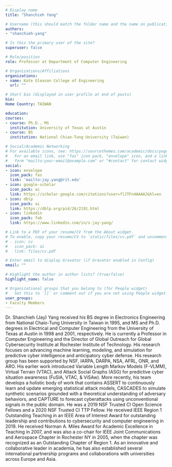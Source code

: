 ```yaml
---
# Display name
title: "Shanchieh Yang"

# Username (this should match the folder name and the name on publications)
authors:
- "shanchieh-yang"

# Is this the primary user of the site?
superuser: false

# Role/position
role: Professor at Department of Computer Engineering

# Organizations/Affiliations
organizations:
- name: Kate Gleason College of Engineering
  url: ""

# Short bio (displayed in user profile at end of posts)
bio: 
Home Country: TAIWAN

education:
courses:
- course: Ph.D., MS
  institution: University of Texas at Austin
- course: BS
  institution: National Chiao-Tung University (Taiwan)

# Social/Academic Networking
# For available icons, see: https://sourcethemes.com/academic/docs/page-builder/#icons
#   For an email link, use "fas" icon pack, "envelope" icon, and a link in the
#   form "mailto:your-email@example.com" or "#contact" for contact widget.
social:
- icon: envelope
  icon_pack: fas
  link: 'mailto:jay.yang@rit.edu'
- icon: google-scholar
  icon_pack: ai
  link: https://scholar.google.com/citations?user=flJTFn4AAAAJ&hl=en
- icon: dblp
  icon_pack: ai
  link: https://dblp.org/pid/26/2191.html
- icon: linkedin
  icon_pack: fab
  link: https://www.linkedin.com/in/s-jay-yang/

# Link to a PDF of your resume/CV from the About widget.
# To enable, copy your resume/CV to `static/files/cv.pdf` and uncomment the lines below.
# - icon: cv
#   icon_pack: ai
#   link: files/cv.pdf

# Enter email to display Gravatar (if Gravatar enabled in Config)
email: ""

# Highlight the author in author lists? (true/false)
highlight_name: false

# Organizational groups that you belong to (for People widget)
#   Set this to `[]` or comment out if you are not using People widget.
user_groups:
- Faculty Members
---
```


Dr. Shanchieh (Jay) Yang received his BS degree in Electronics Engineering from National Chaio-Tung University in Taiwan in 1995, and MS and Ph.D. degrees in Electrical and Computer Engineering from the University of Texas at Austin in 1998 and 2001, respectively. He is currently a Professor in Computer Engineering and the Director of Global Outreach for Global Cybersecurity Institute at Rochester Institute of Technology. His research focuses on advancing machine learning, modeling, and simulation for predictive cyber intelligence and anticipatory cyber defense. His research group has been supported by NSF, IARPA, DARPA, NSA, AFRL, ONR, and ARO. His earlier work introduced Variable Length Markov Models (F-VLMM), Virtual Terrain (VTAC), and Attack Social Graphs (ASG) for predictive cyber situation awareness (FuSIA, VTAC, & ViSAw). More recently, his team develops a holistic body of work that contains ASSERT to continuously learn and update emerging statistical attack models, CASCADES to simulate synthetic scenarios grounded with a theoretical understanding of adversary behaviors, and CAPTURE to forecast cyberattacks using unconventional signals in the public domain. He was a 2019 NSF Trusted CI Open Science Fellows and a 2020 NSF Trusted CI TTP Fellow. He received IEEE Region 1 Outstanding Teaching in an IEEE Area of Interest Award for outstanding leadership and contributions to cybersecurity and computer engineering in 2019. He received Norman A. Miles Award for Academic Excellence in Teaching in 2007, and was also a co-chair for IEEE Joint Communications and Aerospace Chapter in Rochester NY in 2005, when the chapter was recognized as an Outstanding Chapter of Region 1. As an innovative and collaborative leader in academia, he has also established several international partnership programs and collaborations with universities across Europe and Asia.
